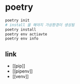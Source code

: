 # poetry

```sh
poetry init
# install 을 해야지 가상환경이 생성됨
poetry install
poetry env actiavte
poetry env info
```

## link
- [[pip]]
- [[pipenv]]
- [[venv]]
